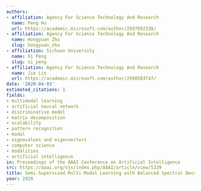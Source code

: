 ```yaml
---
authors:
- affiliation: Agency For Science Technology And Research
  name: Peng Hu
  url: https://academic.microsoft.com/author/2997892338/
- affiliation: Agency For Science Technology And Research
  name: Hongyuan Zhu
  slug: hongyuan_zhu
- affiliation: Sichuan University
  name: Xi Peng
  slug: xi_peng
- affiliation: Agency For Science Technology And Research
  name: Jie Lin
  url: https://academic.microsoft.com/author/2998503747/
date: '2020-04-03'
estimated_citations: 1
fields:
- multimodal learning
- artificial neural network
- discriminative model
- matrix decomposition
- scalability
- pattern recognition
- modal
- eigenvalues and eigenvectors
- computer science
- modalities
- artificial intelligence
in: Proceedings of the AAAI Conference on Artificial Intelligence
src: https://aaai.org/ojs/index.php/AAAI/article/view/5339
title: Semi-Supervised Multi-Modal Learning with Balanced Spectral Decomposition
year: 2020
---
```

